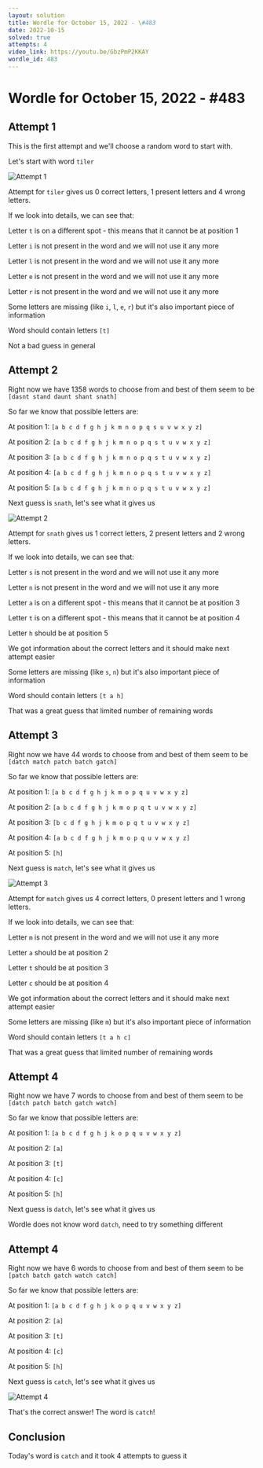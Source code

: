 ```yaml
---
layout: solution
title: Wordle for October 15, 2022 - \#483
date: 2022-10-15
solved: true
attempts: 4
video_link: https://youtu.be/GbzPmP2KKAY
wordle_id: 483
---
```


# Wordle for October 15, 2022 - \#483

## Attempt 1

This is the first attempt and we'll choose a random word to start with.

Let's start with word `tiler`

![Attempt 1](2022-10-15/attempt-1.png)

Attempt for `tiler` gives us 0 correct letters, 1 present letters and 4 wrong letters.

If we look into details, we can see that:

Letter `t` is on a different spot - this means that it cannot be at position 1

Letter `i` is not present in the word and we will not use it any more

Letter `l` is not present in the word and we will not use it any more

Letter `e` is not present in the word and we will not use it any more

Letter `r` is not present in the word and we will not use it any more

Some letters are missing (like `i`, `l`, `e`, `r`) but it's also important piece of information

Word should contain letters `[t]`

Not a bad guess in general



## Attempt 2

Right now we have 1358 words to choose from and best of them seem to be `[dasnt stand daunt shant snath]`

So far we know that possible letters are:

At position 1: `[a b c d f g h j k m n o p q s u v w x y z]`

At position 2: `[a b c d f g h j k m n o p q s t u v w x y z]`

At position 3: `[a b c d f g h j k m n o p q s t u v w x y z]`

At position 4: `[a b c d f g h j k m n o p q s t u v w x y z]`

At position 5: `[a b c d f g h j k m n o p q s t u v w x y z]`

Next guess is `snath`, let's see what it gives us

![Attempt 2](2022-10-15/attempt-2.png)

Attempt for `snath` gives us 1 correct letters, 2 present letters and 2 wrong letters.

If we look into details, we can see that:

Letter `s` is not present in the word and we will not use it any more

Letter `n` is not present in the word and we will not use it any more

Letter `a` is on a different spot - this means that it cannot be at position 3

Letter `t` is on a different spot - this means that it cannot be at position 4

Letter `h` should be at position 5

We got information about the correct letters and it should make next attempt easier

Some letters are missing (like `s`, `n`) but it's also important piece of information

Word should contain letters `[t a h]`

That was a great guess that limited number of remaining words



## Attempt 3

Right now we have 44 words to choose from and best of them seem to be `[datch match patch batch gatch]`

So far we know that possible letters are:

At position 1: `[a b c d f g h j k m o p q u v w x y z]`

At position 2: `[a b c d f g h j k m o p q t u v w x y z]`

At position 3: `[b c d f g h j k m o p q t u v w x y z]`

At position 4: `[a b c d f g h j k m o p q u v w x y z]`

At position 5: `[h]`

Next guess is `match`, let's see what it gives us

![Attempt 3](2022-10-15/attempt-3.png)

Attempt for `match` gives us 4 correct letters, 0 present letters and 1 wrong letters.

If we look into details, we can see that:

Letter `m` is not present in the word and we will not use it any more

Letter `a` should be at position 2

Letter `t` should be at position 3

Letter `c` should be at position 4

We got information about the correct letters and it should make next attempt easier

Some letters are missing (like `m`) but it's also important piece of information

Word should contain letters `[t a h c]`

That was a great guess that limited number of remaining words



## Attempt 4

Right now we have 7 words to choose from and best of them seem to be `[datch patch batch gatch watch]`

So far we know that possible letters are:

At position 1: `[a b c d f g h j k o p q u v w x y z]`

At position 2: `[a]`

At position 3: `[t]`

At position 4: `[c]`

At position 5: `[h]`

Next guess is `datch`, let's see what it gives us

Wordle does not know word `datch`, need to try something different

## Attempt 4

Right now we have 6 words to choose from and best of them seem to be `[patch batch gatch watch catch]`

So far we know that possible letters are:

At position 1: `[a b c d f g h j k o p q u v w x y z]`

At position 2: `[a]`

At position 3: `[t]`

At position 4: `[c]`

At position 5: `[h]`

Next guess is `catch`, let's see what it gives us

![Attempt 4](2022-10-15/attempt-4.png)

That's the correct answer! The word is `catch`!

## Conclusion

Today's word is `catch` and it took 4 attempts to guess it

